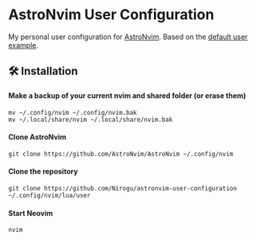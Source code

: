 # AstroNvim User Configuration

My personal user configuration for [AstroNvim](https://github.com/AstroNvim/AstroNvim). Based on the [default user example](https://github.com/AstroNvim/user_example).

## 🛠️ Installation

#### Make a backup of your current nvim and shared folder (or erase them)

```shell
mv ~/.config/nvim ~/.config/nvim.bak
mv ~/.local/share/nvim ~/.local/share/nvim.bak
```

#### Clone AstroNvim

```shell
git clone https://github.com/AstroNvim/AstroNvim ~/.config/nvim
```

#### Clone the repository

```shell
git clone https://github.com/Nirogu/astronvim-user-configuration ~/.config/nvim/lua/user
```

#### Start Neovim

```shell
nvim
```
